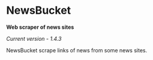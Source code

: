 # NewsBucket
**Web scraper of news sites**

*Current version - 1.4.3*

NewsBucket scrape links of news from some news sites.